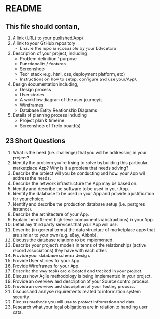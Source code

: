 # README

## This file should contain,

1. A link (URL) to your published/App/
2. A link to your GitHub repository
	* Ensure the repo is accessible by your Educators
3. Description of your project, including,
	* Problem definition / purpose
	* Functionality / features
	* Screenshots
	* Tech stack (e.g. html, css, deployment platform, etc)
	* Instructions on how to setup, configure and use your/App/.
4. Design documentation including,
	* Design process
	* User stories
	* A workflow diagram of the user journey/s.
	* Wireframes
	* Database Entity Relationship Diagrams
5. Details of planning process including,
	* Project plan & timeline
	* Screenshots of Trello board(s)


## 23 Short Questions
1. What is the need (i.e. challenge) that you will be addressing in your project?
2. Identify the problem you’re trying to solve by building this particular marketplace App? Why is it a problem that needs solving?
3. Describe the project will you be conducting and how. your App will address the needs.
4. Describe the network infrastructure the App may be based on.
5. Identify and describe the software to be used in your App.
6. Identify the database to be used in your App and provide a justification for your choice.
7. Identify and describe the production database setup (i.e. postgres instance).
8. Describe the architecture of your App.
9. Explain the different high-level components (abstractions) in your App.
10. Detail any third party services that your App will use.
11. Describe (in general terms) the data structure of marketplace apps that are similar to your own (e.g. eBay, Airbnb).
12. Discuss the database relations to be implemented.
13. Describe your project’s models in terms of the relationships (active record associations) they have with each other.
14. Provide your database schema design.
15. Provide User stories for your App.
16. Provide Wireframes for your App.
17. Describe the way tasks are allocated and tracked in your project.
18. Discuss how Agile methodology is being implemented in your project.
19. Provide an overview and description of your Source control process.
20. Provide an overview and description of your Testing process.
21. Discuss and analyse requirements related to information system security.
22. Discuss methods you will use to protect information and data.
23. Research what your legal obligations are in relation to handling user data.

